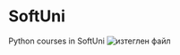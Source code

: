 # SoftUni
Python courses in SoftUni
![изтеглен файл](https://user-images.githubusercontent.com/102140383/159529501-e1cc0840-f054-465a-a21d-d420a667fbb4.png)
